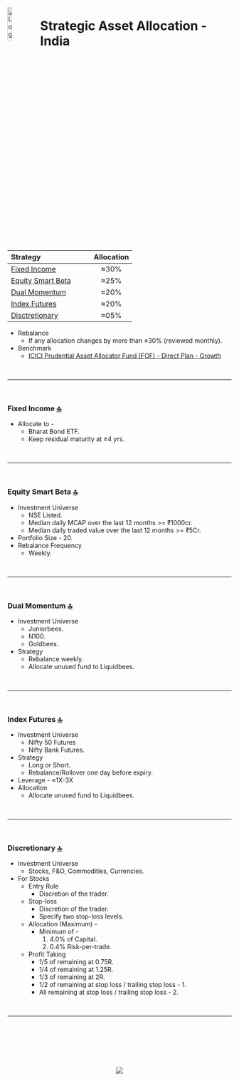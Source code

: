 <a name="top"> </a> <img align='left' alt='Logo' src='./files/flag_of_india.svg' width='14%'>
                      
# Strategic Asset Allocation - India

<br/>
<br/>

| **Strategy** &nbsp; &nbsp; &nbsp; &nbsp; &nbsp; &nbsp; &nbsp; &nbsp; &nbsp; &nbsp; &nbsp; &nbsp;                          |**Allocation**|
|:-------------------------------------------------------|:---------:|
| <a href="#fi"> Fixed Income </a>                       |   ≈30%    |
| <a href="#sb"> Equity Smart Beta </a>                  |   ≈25%    |
| <a href="#dm"> Dual Momentum </a>                      |   ≈20%    |
| <a href="#if"> Index Futures </a>                      |   ≈20%    |
| <a href="#dc"> Disctretionary </a>                     |   ≈05%    |


- Rebalance 
    - If any allocation changes by more than ±30% (reviewed monthly).
- Benchmark 
    - [ICICI Prudential Asset Allocator Fund (FOF) - Direct Plan - Growth](https://www.icicipruamc.com/mutual-fund/other-funds/icici-prudential-asset-allocator-fund)

<br/>

---

<br/>

### <a name="fi">Fixed Income</a> [🔝](#top)

- Allocate to -
    - Bharat Bond ETF.
    - Keep residual maturity at ≥4 yrs.

<br/>

---

<br/>

### <a name="sb">Equity Smart Beta</a> [🔝](#top)

- Investment Universe
    - NSE Listed. 
    - Median daily MCAP over the last 12 months >= ₹1000cr.
    - Median daily traded value over the last 12 months >= ₹5Cr.
- Portfolio Size - 20.
- Rebalance Frequency
    - Weekly.

<br/>

---

<br/>

### <a name="dm">Dual Momentum</a> [🔝](#top)

- Investment Universe 
    - Juniorbees.
    - N100.
    - Goldbees.
- Strategy
    - Rebalance weekly.
    - Allocate unused fund to Liquidbees.
    
<br/>

---

<br/>

### <a name="if">Index Futures</a> [🔝](#top)

- Investment Universe 
    - Nifty 50 Futures
    - Nifty Bank Futures.
- Strategy
    - Long or Short.
    - Rebalance/Rollover one day before expiry.
- Leverage - ≈1X-3X
- Allocation
    -  Allocate unused fund to Liquidbees.
    
<br/>

---

<br/>

### <a name="dc">Discretionary</a> [🔝](#top)

- Investment Universe 
    - Stocks, F&O, Commodities, Currencies.
- For Stocks
    - Entry Rule
        - Discretion of the trader.
    - Stop-loss
        - Discretion of the trader.
        - Specify two stop-loss levels.
    - Allocation (Maximum) - 
        - Minimum of -
            1. 4.0% of Capital.
            1. 0.4% Risk-per-trade.
    - Profit Taking
        - 1/5 of remaining at 0.75R.
        - 1/4 of remaining at 1.25R.
        - 1/3 of remaining at 2R.
        - 1/2 of remaining at stop loss / trailing stop loss - 1.
        - All remaining at stop loss / trailing stop loss - 2.
<br/>

---

<br/>
<br/>
<br/>
<br/>
<br/>

<p align="center"><img src="./files/all_rights_reserved.svg"/></p>
